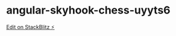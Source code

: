 # angular-skyhook-chess-uyyts6

[Edit on StackBlitz ⚡️](https://stackblitz.com/edit/angular-skyhook-chess-uyyts6)